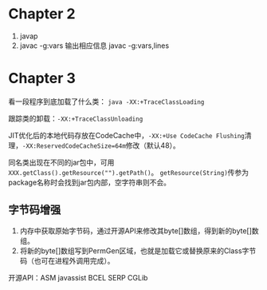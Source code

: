 # Chapter 2
1. javap
2. javac -g:vars 输出相应信息
javac -g:vars,lines


# Chapter 3
看一段程序到底加载了什么类：
`java -XX:+TraceClassLoading`

跟踪类的卸载：`-XX:+TraceClassUnloading`

JIT优化后的本地代码存放在CodeCache中，`-XX:+Use CodeCache Flushing`清理，`-XX:ReservedCodeCacheSize=64m`修改（默认48）。

同名类出现在不同的jar包中，可用`XXX.getClass().getResource("").getPath()`。
`getResource(String)`传参为package名称时会找到jar包内部，空字符串则不会。

## 字节码增强
1. 内存中获取原始字节码，通过开源API来修改其byte[]数组，得到新的byte[]数组。
2. 将新的byte[]数组写到PermGen区域，也就是加载它或替换原来的Class字节码（也可在进程外调用完成）。

开源API：ASM javassist BCEL SERP CGLib
